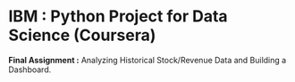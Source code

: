 # IBM : Python Project for Data Science (Coursera)
**Final Assignment :** Analyzing Historical Stock/Revenue Data and Building a Dashboard.
